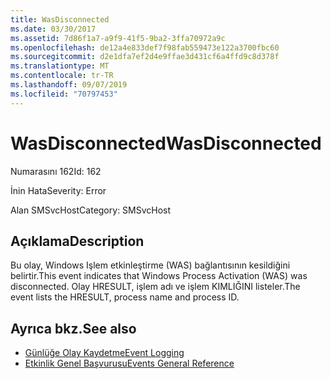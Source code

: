 ```yaml
---
title: WasDisconnected
ms.date: 03/30/2017
ms.assetid: 7d86f1a7-a9f9-41f5-9ba2-3ffa70972a9c
ms.openlocfilehash: de12a4e833def7f98fab559473e122a3700fbc60
ms.sourcegitcommit: d2e1dfa7ef2d4e9ffae3d431cf6a4ffd9c8d378f
ms.translationtype: MT
ms.contentlocale: tr-TR
ms.lasthandoff: 09/07/2019
ms.locfileid: "70797453"
---
```

# <a name="wasdisconnected"></a><span data-ttu-id="894f6-102">WasDisconnected</span><span class="sxs-lookup"><span data-stu-id="894f6-102">WasDisconnected</span></span>
<span data-ttu-id="894f6-103">Numarasını 162</span><span class="sxs-lookup"><span data-stu-id="894f6-103">Id: 162</span></span>  
  
 <span data-ttu-id="894f6-104">İnin Hata</span><span class="sxs-lookup"><span data-stu-id="894f6-104">Severity: Error</span></span>  
  
 <span data-ttu-id="894f6-105">Alan SMSvcHost</span><span class="sxs-lookup"><span data-stu-id="894f6-105">Category: SMSvcHost</span></span>  
  
## <a name="description"></a><span data-ttu-id="894f6-106">Açıklama</span><span class="sxs-lookup"><span data-stu-id="894f6-106">Description</span></span>  
 <span data-ttu-id="894f6-107">Bu olay, Windows Işlem etkinleştirme (WAS) bağlantısının kesildiğini belirtir.</span><span class="sxs-lookup"><span data-stu-id="894f6-107">This event indicates that Windows Process Activation (WAS) was disconnected.</span></span> <span data-ttu-id="894f6-108">Olay HRESULT, işlem adı ve işlem KIMLIĞINI listeler.</span><span class="sxs-lookup"><span data-stu-id="894f6-108">The event lists the HRESULT, process name and process ID.</span></span>  
  
## <a name="see-also"></a><span data-ttu-id="894f6-109">Ayrıca bkz.</span><span class="sxs-lookup"><span data-stu-id="894f6-109">See also</span></span>

- [<span data-ttu-id="894f6-110">Günlüğe Olay Kaydetme</span><span class="sxs-lookup"><span data-stu-id="894f6-110">Event Logging</span></span>](index.md)
- [<span data-ttu-id="894f6-111">Etkinlik Genel Başvurusu</span><span class="sxs-lookup"><span data-stu-id="894f6-111">Events General Reference</span></span>](events-general-reference.md)
